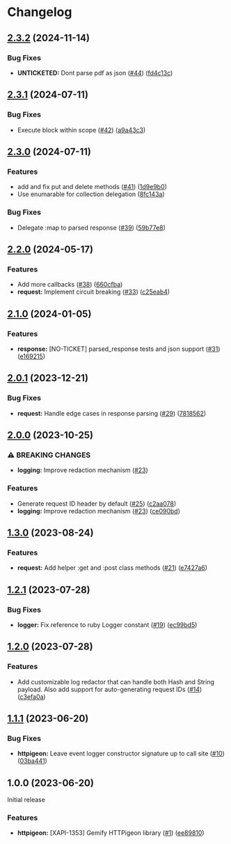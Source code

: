# Changelog

## [2.3.2](https://github.com/dailypay/httpigeon/compare/v2.3.1...v2.3.2) (2024-11-14)


### Bug Fixes

* **UNTICKETED:** Dont parse pdf as json ([#44](https://github.com/dailypay/httpigeon/issues/44)) ([fd4c13c](https://github.com/dailypay/httpigeon/commit/fd4c13cbb6c8084aa054c2daa756ace651e1338b))

## [2.3.1](https://github.com/dailypay/httpigeon/compare/v2.3.0...v2.3.1) (2024-07-11)


### Bug Fixes

* Execute block within scope ([#42](https://github.com/dailypay/httpigeon/issues/42)) ([a9a43c3](https://github.com/dailypay/httpigeon/commit/a9a43c391b449b3316812e1c99fb88e25c923b31))

## [2.3.0](https://github.com/dailypay/httpigeon/compare/v2.2.0...v2.3.0) (2024-07-11)


### Features

* add and fix put and delete methods ([#41](https://github.com/dailypay/httpigeon/issues/41)) ([1d9e9b0](https://github.com/dailypay/httpigeon/commit/1d9e9b0585d56c9785efa97e5a743cdcbd179884))
* Use enumarable for collection delegation ([8fc143a](https://github.com/dailypay/httpigeon/commit/8fc143a8717aebdd072bd48dceccc34a318657b7))


### Bug Fixes

* Delegate :map to parsed response ([#39](https://github.com/dailypay/httpigeon/issues/39)) ([59b77e8](https://github.com/dailypay/httpigeon/commit/59b77e821a1356884cb7c426fe433229aa1bdfcc))

## [2.2.0](https://github.com/dailypay/httpigeon/compare/v2.1.0...v2.2.0) (2024-05-17)


### Features

* Add more callbacks ([#38](https://github.com/dailypay/httpigeon/issues/38)) ([660cfba](https://github.com/dailypay/httpigeon/commit/660cfba63a8cdc2ff73764913426d38644aaf53a))
* **request:** Implement circuit breaking ([#33](https://github.com/dailypay/httpigeon/issues/33)) ([c25eab4](https://github.com/dailypay/httpigeon/commit/c25eab406d26b50da806d122eb73be0701b84c4e))

## [2.1.0](https://github.com/dailypay/httpigeon/compare/v2.0.1...v2.1.0) (2024-01-05)


### Features

* **response:** [NO-TICKET] parsed_response tests and json support ([#31](https://github.com/dailypay/httpigeon/issues/31)) ([e169215](https://github.com/dailypay/httpigeon/commit/e169215e1394927cb9137e1691196aa535ffd25d))

## [2.0.1](https://github.com/dailypay/httpigeon/compare/v2.0.0...v2.0.1) (2023-12-21)


### Bug Fixes

* **request:** Handle edge cases in response parsing ([#29](https://github.com/dailypay/httpigeon/issues/29)) ([7818562](https://github.com/dailypay/httpigeon/commit/7818562736b5c5258b77357c73f24926e46eb458))

## [2.0.0](https://github.com/dailypay/httpigeon/compare/v1.3.0...v2.0.0) (2023-10-25)


### ⚠ BREAKING CHANGES

* **logging:** Improve redaction mechanism ([#23](https://github.com/dailypay/httpigeon/issues/23))

### Features

* Generate request ID header by default ([#25](https://github.com/dailypay/httpigeon/issues/25)) ([c2aa078](https://github.com/dailypay/httpigeon/commit/c2aa078947c422f544ff1b36d77576a2a3681d08))
* **logging:** Improve redaction mechanism ([#23](https://github.com/dailypay/httpigeon/issues/23)) ([ce090bd](https://github.com/dailypay/httpigeon/commit/ce090bd0124ef3f3ec616d7c0af5a4652be11b0a))

## [1.3.0](https://github.com/dailypay/httpigeon/compare/v1.2.1...v1.3.0) (2023-08-24)


### Features

* **request:** Add helper :get and :post class methods ([#21](https://github.com/dailypay/httpigeon/issues/21)) ([e7427a6](https://github.com/dailypay/httpigeon/commit/e7427a6f1fe2d39e4cce2ec3ea1188e03b563287))

## [1.2.1](https://github.com/dailypay/httpigeon/compare/v1.2.0...v1.2.1) (2023-07-28)


### Bug Fixes

* **logger:** Fix reference to ruby Logger constant ([#19](https://github.com/dailypay/httpigeon/issues/19)) ([ec99bd5](https://github.com/dailypay/httpigeon/commit/ec99bd5b6371256ded6c88c8413b0bd2c926a7a1))

## [1.2.0](https://github.com/dailypay/httpigeon/compare/v1.1.1...v1.2.0) (2023-07-28)


### Features

* Add customizable log redactor that can handle both Hash and String payload. Also add support for auto-generating request IDs ([#14](https://github.com/dailypay/httpigeon/issues/14)) ([c3efa0a](https://github.com/dailypay/httpigeon/commit/c3efa0a510cda687f6a6822e17c1c9600ba4dfd0))

## [1.1.1](https://github.com/dailypay/httpigeon/compare/v1.1.0...v1.1.1) (2023-06-20)


### Bug Fixes

* **httpigeon:** Leave event logger constructor signature up to call site ([#10](https://github.com/dailypay/httpigeon/issues/10)) ([03ba441](https://github.com/dailypay/httpigeon/commit/03ba441c66d8ea6562f218b41cc8f724bd98a4a9))

## 1.0.0 (2023-06-20)
Initial release

### Features

* **httpigeon:** [XAPI-1353] Gemify HTTPigeon library ([#1](https://github.com/dailypay/httpigeon/issues/1)) ([ee89810](https://github.com/dailypay/httpigeon/commit/ee898102b2dffe6623e57a0d799a8b9a37d068a1))
